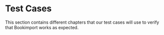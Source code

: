 # Test Cases

This section contains different chapters that our test cases
will use to verify that Bookimport works as expected.
